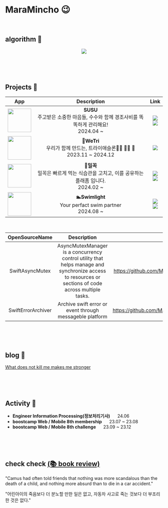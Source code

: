 # MaraMincho 😉

<br/>

## algorithm 💾

<center>
      <a href="https://solved.ac/seemaster300/">
            <img src="http://mazassumnida.wtf/api/v2/generate_badge?boj=seemaster300">
      </a>
</center>



<br/><br/><br/>

## Projects 📃
<center>

|App|Description|Link|
|:-:|:-:|:-:|
|<img width="75" src="https://github.com/user-attachments/assets/e1cf6bf4-a1d6-4464-a14f-0cc9b0ab7e29">|__**SUSU**__<br/>주고받은 소중한 마음들, 수수와 함께 경조사비를 똑똑하게 관리해요! <br/> 2024.04 ~ |  [<img src="https://img.shields.io/badge/github-181717?style=for-the-badge&logo=github&logoColor=white">](https://github.com/ok-su-su/iOS)<br/> [<img src="https://img.shields.io/badge/App_Store-0D96F6?style=for-the-badge&logo=app-store&logoColor=white">](https://apps.apple.com/us/app/%EC%88%98%EC%88%98-susu/id6503701515?uo=4)|
|<img width="75" src="https://github.com/JongPyoAhn/Python/assets/68585628/5629bb2c-a641-4306-a689-c46a7f7299fd">|__**🏃WeTri**__<br/>우리가 함께 만드는, 트라이애슬론🏃🏻 🏊‍♂️ 🚴 <br/>2023.11 ~ 2024.12|[<img src="https://img.shields.io/badge/github-181717?style=for-the-badge&logo=github&logoColor=white">](https://github.com/boostcampwm2023/iOS08-WeTri)|
<img width="75" src="https://github.com/MaraMincho/MealGok/assets/103064352/f4e19336-f576-413d-9755-b8c6dec89b9a">|__**🍚밀꼭**__<br/>밀꼭은 빠르게 먹는 식습관을 고치고, 이를 공유하는 플래폼 입니다.<br/>2024.02 ~ |[<img src="https://img.shields.io/badge/github-181717?style=for-the-badge&logo=github&logoColor=white">](https://github.com/MaraMincho/MealGok)<br/> [<img src="https://img.shields.io/badge/App_Store-0D96F6?style=for-the-badge&logo=app-store&logoColor=white">](https://apps.apple.com/kr/app/%EB%B0%80%EA%BC%AD-%EC%B2%9C%EC%B2%9C%ED%9E%88-%EB%A8%B9%EA%B8%B0-%EC%8B%9D%EC%82%AC-%ED%83%80%EC%9D%B4%EB%A8%B8/id6477323777)|
<img width="75" src="https://github.com/user-attachments/assets/cdb74c6d-e630-4290-a633-2eaa5739db24">|__**🏊Swimlight**__<br/>Your perfact swim partner<br/>2024.08 ~ |[<img src="https://img.shields.io/badge/github-181717?style=for-the-badge&logo=github&logoColor=white">](https://github.com/MaraMincho/Swimlight)<br/> [<img src="https://img.shields.io/badge/App_Store-0D96F6?style=for-the-badge&logo=app-store&logoColor=white">](https://apps.apple.com/kr/app/swmilight-%EC%99%84%EB%B2%BD%ED%95%9C-%EC%88%98%EC%98%81-%ED%8C%8C%ED%8A%B8%EB%84%88/id6738617493)|


<br/>

|OpenSourceName|Description|Link|
|:-:|:-:|:-:|
|SwiftAsyncMutex|AsyncMutexManager is a concurrency control utility that helps manage and synchronize access to resources or sections of code across multiple tasks. |https://github.com/MaraMincho/SwiftAsyncMutex|
|SwiftErrorArchiver|Archive swift error or event through messageble platform|https://github.com/MaraMincho/SwiftErrorArchiver|


</center>
<br/><br/><br/>

## blog 📄

[What does not kill me makes me stronger](https://maramincho.tistory.com/)

<br/>
<br/>

<br/>


## Activity 🎯

- **Engineer Information Processing(정보처리기사)** &nbsp;&nbsp;&nbsp;&nbsp; 24.06
- **boostcamp Web / Mobile 8th membership**  &nbsp;&nbsp;&nbsp;&nbsp; 23.07 ~ 23.08
- **boostcamp Web / Mobile 8th challenge**  &nbsp;&nbsp;&nbsp;&nbsp; 23.09 ~ 23.12




<br/>
<br/>

<br/>

## check check [(📚 book review)](https://maramincho.tistory.com/category/%EC%B7%A8%EB%AF%B8) 
"Camus had often told friends that nothing was more scandalous than the death of a child, and nothing more absurd than to die in a car accident."
      
"어린아이의 죽음보다 더 분노할 만한 일은 없고, 자동차 사고로 죽는 것보다 더 부조리한 것은 없다."


